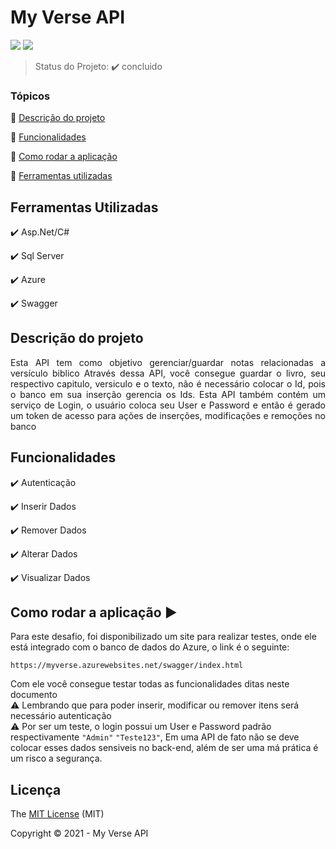 <h1>My Verse API</h1> 

<p align="left">

  <img src="http://img.shields.io/static/v1?label=License&message=MIT&color=green&style=for-the-badge"/>
   <img src="http://img.shields.io/static/v1?label=STATUS&message=CONCLUIDO&color=GREEN&style=for-the-badge"/>
</p>

> Status do Projeto: :heavy_check_mark:  concluido 

### Tópicos 

:small_blue_diamond: [Descrição do projeto](#descrição-do-projeto)

:small_blue_diamond: [Funcionalidades](#funcionalidades)

:small_blue_diamond: [Como rodar a aplicação](#como-rodar-a-aplicação-arrow_forward)

:small_blue_diamond: [Ferramentas utilizadas](#ferramentas-utilizadas)

## Ferramentas Utilizadas

:heavy_check_mark: Asp.Net/C#  

:heavy_check_mark: Sql Server  

:heavy_check_mark: Azure  

:heavy_check_mark: Swagger  

## Descrição do projeto 

<p align="justify">
  Esta API tem como objetivo gerenciar/guardar notas relacionadas a versículo biblico
  Através dessa API, você consegue guardar o livro, seu respectivo capitulo, versiculo e o texto, não é necessário colocar o Id, pois o banco em sua inserção gerencia os Ids.
  Esta API também contém um serviço de Login, o usuário coloca seu User e Password e então é gerado um token de acesso para ações de inserções, modificações e remoções no banco 
</p>

## Funcionalidades

:heavy_check_mark: Autenticação

:heavy_check_mark: Inserir Dados 

:heavy_check_mark: Remover Dados

:heavy_check_mark: Alterar Dados  

:heavy_check_mark: Visualizar Dados  


## Como rodar a aplicação :arrow_forward:

Para este desafio, foi disponibilizado um site para realizar testes, onde ele está integrado com o banco de dados do Azure, o link é o seguinte:

```
https://myverse.azurewebsites.net/swagger/index.html
```

Com ele você consegue testar todas as funcionalidades ditas neste documento  
:warning: Lembrando que para poder inserir, modificar ou remover itens será necessário autenticação  
:warning: Por ser um teste, o login possui um User e Password padrão respectivamente ```"Admin"```  ```"Teste123"```, Em uma API de fato não se deve colocar esses dados sensiveis no back-end, além de ser uma má prática é um risco a segurança.



## Licença 

The [MIT License]() (MIT)

Copyright :copyright: 2021 - My Verse API
